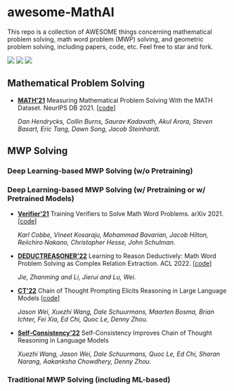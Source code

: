 # awesome-MathAI

This repo is a collection of AWESOME things concerning mathematical problem solving, math word problem (MWP) solving, and geometric problem solving, including papers, code, etc. Feel free to star and fork.


![](https://img.shields.io/github/last-commit/demoleiwang/awesome-MathAI?color=green) ![](https://img.shields.io/badge/PaperNumber-10-brightgreen) ![](https://img.shields.io/badge/PRs-Welcome-red) 

<!-- 

* **[]()** x. x. [[code](x)] 

    *x* 

-->

## Mathematical Problem Solving

* **[MATH'21](https://arxiv.org/abs/2103.03874)** Measuring Mathematical Problem Solving With the MATH Dataset. NeurIPS DB 2021. [[code](https://github.com/hendrycks/math)] 

    *Dan Hendrycks, Collin Burns, Saurav Kadavath, Akul Arora, Steven Basart, Eric Tang, Dawn Song, Jacob Steinhardt.* 

## MWP Solving

### Deep Learning-based MWP Solving (w/o Pretraining)


### Deep Learning-based MWP Solving (w/ Pretraining or w/ Pretrained Models)

* **[Verifier'21](https://arxiv.org/pdf/2110.14168.pdf)** Training Verifiers to Solve Math Word Problems. arXiv 2021. [[code](https://github.com/openai/grade-school-math)] 

    *Karl Cobbe, Vineet Kosaraju, Mohammad Bavarian, Jacob Hilton, Reiichiro Nakano, Christopher Hesse, John Schulman.* 

* **[DEDUCTREASONER'22](https://arxiv.org/pdf/2203.10316.pdf)** Learning to Reason Deductively: Math Word Problem Solving as Complex Relation Extraction. ACL 2022. [[code](https://github.com/allanj/Deductive-MWP)] 

    *Jie, Zhanming and Li, Jierui and Lu, Wei.* 

* **[CT'22](https://arxiv.org/pdf/2201.11903.pdf)** Chain of Thought Prompting Elicits Reasoning in Large Language Models [[code](https://github.com/jasonwei20/chain-of-thought-prompting)] 

    *Jason Wei, Xuezhi Wang, Dale Schuurmans, Maarten Bosma, Brian Ichter, Fei Xia, Ed Chi, Quoc Le, Denny Zhou.* 


* **[Self-Consistency'22](https://arxiv.org/pdf/2203.11171.pdf)** Self-Consistency Improves Chain of Thought Reasoning in Language Models

    *Xuezhi Wang, Jason Wei, Dale Schuurmans, Quoc Le, Ed Chi, Sharan Narang, Aakanksha Chowdhery, Denny Zhou.* 




### Traditional MWP Solving (including ML-based)
